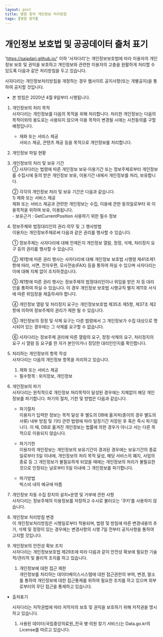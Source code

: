 ```yaml
---
layout: post
title: 병원 찾자 개인정보 처리방침
tags: [병원 찾자]
---
```


# 개인정보 보호법 및 공공데이터 출처 표기

'https://sajadari.github.io/' 이하 '사자다리'는 개인정보보호법에 따라 이용자의 개인정보 보호 및 권익을 보호하고 개인정보와 관련한 이용자의 고충을 원활하게 처리할 수 있도록 다음과 같은 처리방침을 두고 있습니다.  
  
사자다리는 개인정보처리방침을 개정하는 경우 웹사이트 공지사항(또는 개별공지)을 통하여 공지할 것입니다.  
  
* 본 방침은 2020년 4월 9일부터 시행됩니다.  
  
  
1. 개인정보의 처리 목적  
    사자다리는 개인정보를 다음의 목적을 위해 처리합니다. 처리한 개인정보는 다음의 목적이외의 용도로는 사용되지 않으며 이용 목적이 변경될 시에는 사전동의를 구할 예정입니다.  

    + 재화 또는 서비스 제공  
    서비스 제공, 콘텐츠 제공 등을 목적으로 개인정보를 처리합니다.  

2. 개인정보 파일 현황  

3. 개인정보의 처리 및 보유 기간  
    ① 사자다리는 법령에 따른 개인정보 보유·이용기간 또는 정보주체로부터 개인정보를 수집시에 동의 받은 개인정보 보유, 이용기간 내에서 개인정보를 처리, 보유합니다.  

    ② 각각의 개인정보 처리 및 보유 기간은 다음과 같습니다.  
        1) 제화 또는 서비스 제공   
        제화 또는 서비스 제공과 관련한 개인정보는 수집, 이용에 관한 동의일로부터 위 이용목적을 위하여 보유, 이용됩니다.  
        - 보유근거 : GetCurrentPosition 사용하기 위한 필수 정보
4. 정보주체와 법정대리인의 권리·의무 및 그 행사방법   
    이용자는 개인정보주체로써 다음과 같은 권리를 행사할 수 있습니다.  

    ① 정보주체는 사자다리에 대해 언제든지 개인정보 열람, 정정, 삭제, 처리정지 요구 등의 권리를 행사할 수 있습니다.   

    ② 제1항에 따른 권리 행사는 사자다리에 대해 개인정보 보호법 시행령 제41조제1항에 따라, 서면, 전자우편, 모사전송(FAX) 등을 통하여 하실 수 있으며 사자다리는 이에 대해 지체 없이 조치하겠습니다.  

    ③ 제1항에 따른 권리 행사는 정보주체의 법정대리인이나 위임을 받은 자 등 대리인을 통하여 하실 수 있습니다. 이 경우 개인정보 보호법 시행규칙 별지 제11호 서식에 따른 위임장을 제출하셔야 합니다.  

    ④ 개인정보 열람 및 처리정지 요구는 개인정보보호법 제35조 제5항, 제37조 제2항에 의하여 정보주체의 권리가 제한 될 수 있습니다.  

    ⑤ 개인정보의 정정 및 삭제 요구는 다른 법령에서 그 개인정보가 수집 대상으로 명시되어 있는 경우에는 그 삭제를 요구할 수 없습니다.  

    ⑥ 사자다리는 정보주체 권리에 따른 열람의 요구, 정정·삭제의 요구, 처리정지의 요구 시 열람 등 요구를 한 자가 본인이거나 정당한 대리인인지를 확인합니다.  

5. 처리하는 개인정보의 항목 작성   
    사자다리는 다음의 개인정보 항목을 처리하고 있습니다.  
  
    1) 제화 또는 서비스 제공
    - 필수항목 : 위치정보, 개인정보  

6. 개인정보의 파기  
    사자다리는 원칙적으로 개인정보 처리목적이 달성된 경우에는 지체없이 해당 개인정보를 파기합니다. 파기의 절차, 기한 및 방법은 다음과 같습니다.  

    - 파기절차  
    이용자가 입력한 정보는 목적 달성 후 별도의 DB에 옮겨져(종이의 경우 별도의 서류) 내부 방침 및 기타 관련 법령에 따라 일정기간 저장된 후 혹은 즉시 파기됩니다. 이 때, DB로 옮겨진 개인정보는 법률에 의한 경우가 아니고 서는 다른 목적으로 이용되지 않습니다.  

    - 파기기한  
    이용자의 개인정보는 개인정보의 보유기간이 경과된 경우에는 보유기간의 종료일로부터 5일 이내에, 개인정보의 처리 목적 달성, 해당 서비스의 폐지, 사업의 종료 등 그 개인정보가 불필요하게 되었을 때에는 개인정보의 처리가 불필요한 것으로 인정되는 날로부터 5일 이내에 그 개인정보를 파기합니다.  

    - 파기방법  
    빅스비 내의 예규에 따름  

7. 개인정보 자동 수집 장치의 설치•운영 및 거부에 관한 사항  
    사자다리는 정보주체의 이용정보를 저장하고 수시로 불러오는 ‘쿠키’를 사용하지 않습니다.  

8. 개인정보 처리방침 변경  
    이 개인정보처리방침은 시행일로부터 적용되며, 법령 및 방침에 따른 변경내용의 추가, 삭제 및 정정이 있는 경우에는 변경사항의 시행 7일 전부터 공지사항을 통하여 고지할 것입니다.  
  
9. 개인정보의 안전성 확보 조치  
    사자다리는 개인정보보호법 제29조에 따라 다음과 같이 안전성 확보에 필요한 기술적/관리적 및 물리적 조치를 하고 있습니다.  
      
    1) 개인정보에 대한 접근 제한  
    개인정보를 처리하는 데이터베이스시스템에 대한 접근권한의 부여, 변경, 말소를 통하여 개인정보에 대한 접근통제를 위하여 필요한 조치를 하고 있으며 외부로부터의 무단 접근을 통제하고 있습니다.  
    
    
* 출처표기  
  
    사자다리는 저작권법에 따라 저작자의 보호 및 권익을 보호하기 위해 저작권을 명시하고 있습니다.  
  
    1. 사용된 데이터(국립중앙의료원_전국 병·의원 찾기 서비스)는 Data.go.kr의 License를 따르고 있습니다.  